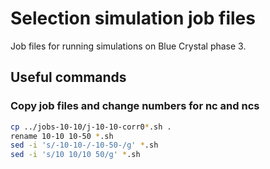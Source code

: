 
# Selection simulation job files

Job files for running simulations on Blue Crystal phase 3.


## Useful commands


### Copy job files and change numbers for nc and ncs

```bash
cp ../jobs-10-10/j-10-10-corr0*.sh .
rename 10-10 10-50 *.sh
sed -i 's/-10-10-/-10-50-/g' *.sh
sed -i 's/10 10/10 50/g' *.sh
```
